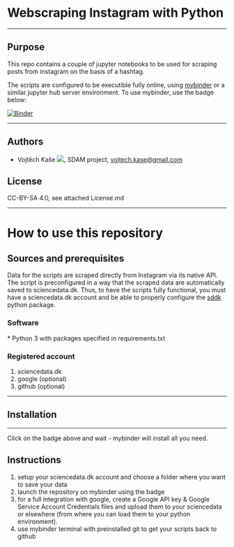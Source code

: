 # Webscraping Instagram with Python


---

## Purpose

This repo contains a couple of jupyter notebooks to be used for scraping posts from instagram on the basis of a hashtag.

The scripts are configured to be executible fully online, using [mybinder](https://mybinder.org) or a similar jupyter hub server environment. To use mybinder, use the badge below:

[![Binder](https://mybinder.org/badge_logo.svg)](https://mybinder.org/v2/gh/kasev/webscraping_instagram/master)

---
## Authors
* Vojtěch Kaše [![](https://orcid.org/sites/default/files/images/orcid_16x16.png)]([0000-0002-6601-1605](https://www.google.com/url?q=http://orcid.org/0000-0002-6601-1605&sa=D&ust=1588773325679000)), SDAM project, vojtech.kase@gmail.com

## License
CC-BY-SA 4.0, see attached License.md

---
# How to use this repository

## Sources and prerequisites

Data for the scripts are scraped directly from Instagram via its native API. The script is preconfigured in a way that the scraped data are automatically saved to sciencedata.dk. Thus, to have the scripts fully functional, you must have a sciencedata.dk account and be able to properly configure the [sddk](https://pypi.org/project/sddk/) python package.


### Software
* Python 3 with packages specified in requirements.txt

### Registered account
1. sciencedata.dk
2. google (optional)
3. github (optional)


---
## Installation
---
Click on the badge above and wait - mybinder will install all you need.


## Instructions 

1. setup your sciencedata.dk account and choose a folder where you want to save your data
2. launch the repository on mybinder using the badge
3. for a full integration with google, create a Google API key & Google Service Account Credentials files and upload them to your sciencedata or elsewhere (from where you can load them to your python environment).
4. use mybinder terminal with preinstalled git to get your scripts back to github 






